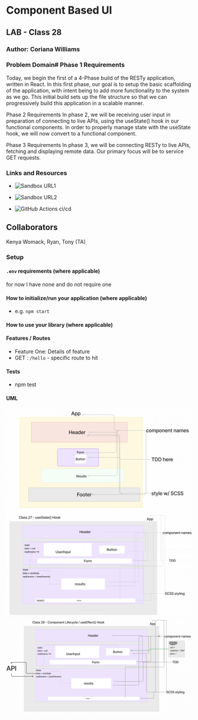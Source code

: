 # Component Based UI

## LAB - Class 28

### Author: Coriana Williams

### Problem Domain# Phase 1 Requirements
Today, we begin the first of a 4-Phase build of the RESTy application, written in React. In this first phase, our goal is to setup the basic scaffolding of the application, with intent being to add more functionality to the system as we go. This initial build sets up the file structure so that we can progressively build this application in a scalable manner.

Phase 2 Requirements
In phase 2, we will be receiving user input in preparation of connecting to live APIs, using the useState() hook in our functional components. In order to properly manage state with the useState hook, we will now convert <App /> to a functional component.

Phase 3 Requirements
In phase 3, we will be connecting RESTy to live APIs, fetching and displaying remote data. Our primary focus will be to service GET requests.

### Links and Resources
- ![Sandbox URL1](https://codesandbox.io/p/github/Coriana1/resty/main?layout=%257B%2522sidebarPanel%2522%253A%2522EXPLORER%2522%252C%2522rootPanelGroup%2522%253A%257B%2522direction%2522%253A%2522horizontal%2522%252C%2522type%2522%253A%2522PANEL_GROUP%2522%252C%2522id%2522%253A%2522ROOT_LAYOUT%2522%252C%2522panels%2522%253A%255B%257B%2522type%2522%253A%2522PANEL_GROUP%2522%252C%2522direction%2522%253A%2522horizontal%2522%252C%2522id%2522%253A%2522EDITOR%2522%252C%2522panels%2522%253A%255B%257B%2522type%2522%253A%2522PANEL%2522%252C%2522panelType%2522%253A%2522TABS%2522%252C%2522id%2522%253A%2522clj6afjvj000b3b6m95pm6ep3%2522%257D%255D%252C%2522sizes%2522%253A%255B100%255D%257D%252C%257B%2522type%2522%253A%2522PANEL_GROUP%2522%252C%2522direction%2522%253A%2522horizontal%2522%252C%2522id%2522%253A%2522DEVTOOLS%2522%252C%2522panels%2522%253A%255B%257B%2522type%2522%253A%2522PANEL%2522%252C%2522panelType%2522%253A%2522TABS%2522%252C%2522id%2522%253A%2522clj6afjvj000d3b6mh9v3wk58%2522%257D%255D%252C%2522sizes%2522%253A%255B100%255D%257D%255D%252C%2522sizes%2522%253A%255B50%252C50%255D%257D%252C%2522tabbedPanels%2522%253A%257B%2522clj6afjvj000b3b6m95pm6ep3%2522%253A%257B%2522tabs%2522%253A%255B%257B%2522id%2522%253A%2522clj6afjvi000a3b6mwiy8xt07%2522%252C%2522mode%2522%253A%2522permanent%2522%252C%2522type%2522%253A%2522FILE%2522%252C%2522filepath%2522%253A%2522%252FREADME.md%2522%257D%255D%252C%2522id%2522%253A%2522clj6afjvj000b3b6m95pm6ep3%2522%252C%2522activeTabId%2522%253A%2522clj6afjvi000a3b6mwiy8xt07%2522%257D%252C%2522clj6afjvj000d3b6mh9v3wk58%2522%253A%257B%2522id%2522%253A%2522clj6afjvj000d3b6mh9v3wk58%2522%252C%2522activeTabId%2522%253A%2522clj6ag7k000b23b6mxc58qvie%2522%252C%2522tabs%2522%253A%255B%257B%2522type%2522%253A%2522TASK_LOG%2522%252C%2522taskId%2522%253A%2522start%2522%252C%2522id%2522%253A%2522clj6ag7k000b23b6mxc58qvie%2522%252C%2522mode%2522%253A%2522permanent%2522%257D%252C%257B%2522type%2522%253A%2522TASK_PORT%2522%252C%2522taskId%2522%253A%2522start%2522%252C%2522port%2522%253A3000%252C%2522id%2522%253A%2522clj6age1i00fb3b6mv0u32klt%2522%252C%2522mode%2522%253A%2522permanent%2522%252C%2522path%2522%253A%2522%2522%257D%255D%257D%257D%252C%2522showDevtools%2522%253Atrue%252C%2522showSidebar%2522%253Atrue%252C%2522sidebarPanelSize%2522%253A15%257D)

- ![Sandbox URL2](https://codesandbox.io/p/github/Coriana1/resty/main?layout=%257B%2522sidebarPanel%2522%253A%2522EXPLORER%2522%252C%2522rootPanelGroup%2522%253A%257B%2522direction%2522%253A%2522horizontal%2522%252C%2522type%2522%253A%2522PANEL_GROUP%2522%252C%2522id%2522%253A%2522ROOT_LAYOUT%2522%252C%2522panels%2522%253A%255B%257B%2522type%2522%253A%2522PANEL_GROUP%2522%252C%2522direction%2522%253A%2522horizontal%2522%252C%2522id%2522%253A%2522EDITOR%2522%252C%2522panels%2522%253A%255B%257B%2522type%2522%253A%2522PANEL%2522%252C%2522panelType%2522%253A%2522TABS%2522%252C%2522id%2522%253A%2522clj6afjvj000b3b6m95pm6ep3%2522%257D%255D%252C%2522sizes%2522%253A%255B100%255D%257D%252C%257B%2522type%2522%253A%2522PANEL_GROUP%2522%252C%2522direction%2522%253A%2522horizontal%2522%252C%2522id%2522%253A%2522DEVTOOLS%2522%252C%2522panels%2522%253A%255B%257B%2522type%2522%253A%2522PANEL%2522%252C%2522panelType%2522%253A%2522TABS%2522%252C%2522id%2522%253A%2522clj6afjvj000d3b6mh9v3wk58%2522%257D%255D%252C%2522sizes%2522%253A%255B100%255D%257D%255D%252C%2522sizes%2522%253A%255B50%252C50%255D%257D%252C%2522tabbedPanels%2522%253A%257B%2522clj6afjvj000b3b6m95pm6ep3%2522%253A%257B%2522id%2522%253A%2522clj6afjvj000b3b6m95pm6ep3%2522%252C%2522tabs%2522%253A%255B%257B%2522id%2522%253A%2522clj6afjvi000a3b6mwiy8xt07%2522%252C%2522mode%2522%253A%2522permanent%2522%252C%2522type%2522%253A%2522FILE%2522%252C%2522filepath%2522%253A%2522%252FREADME.md%2522%252C%2522state%2522%253A%2522IDLE%2522%257D%252C%257B%2522type%2522%253A%2522EMPTY_DEVTOOL%2522%252C%2522id%2522%253A%2522clj6glra501xd3b6my4xjb8aj%2522%252C%2522mode%2522%253A%2522permanent%2522%257D%255D%252C%2522activeTabId%2522%253A%2522clj6afjvi000a3b6mwiy8xt07%2522%257D%252C%2522clj6afjvj000d3b6mh9v3wk58%2522%253A%257B%2522id%2522%253A%2522clj6afjvj000d3b6mh9v3wk58%2522%252C%2522tabs%2522%253A%255B%257B%2522type%2522%253A%2522TASK_LOG%2522%252C%2522taskId%2522%253A%2522start%2522%252C%2522id%2522%253A%2522clj6ag7k000b23b6mxc58qvie%2522%252C%2522mode%2522%253A%2522permanent%2522%257D%252C%257B%2522type%2522%253A%2522TASK_PORT%2522%252C%2522taskId%2522%253A%2522start%2522%252C%2522port%2522%253A3000%252C%2522id%2522%253A%2522clj6age1i00fb3b6mv0u32klt%2522%252C%2522mode%2522%253A%2522permanent%2522%252C%2522path%2522%253A%2522%2522%257D%255D%252C%2522activeTabId%2522%253A%2522clj6ag7k000b23b6mxc58qvie%2522%257D%257D%252C%2522showDevtools%2522%253Atrue%252C%2522showSidebar%2522%253Atrue%252C%2522sidebarPanelSize%2522%253A15%257D) 


- ![GitHub Actions ci/cd](https://github.com/Coriana1/resty/actions)
## Collaborators
Kenya Womack, Ryan, Tony (TA)

### Setup
#### `.env` requirements (where applicable)
for now I have none and do not require one
#### How to initialize/run your application (where applicable)
- e.g. `npm start`
#### How to use your library (where applicable)
#### Features / Routes
- Feature One: Details of feature
- GET : `/hello` - specific route to hit
#### Tests
- npm test
#### UML
![RESTy UML - Phase 1](./assets/baseUML.png)
![RESTy UML - Phase 2](./assets/stateUML.png)
![RESTy UML - Phase 3](./assets/effectHookUML.png)